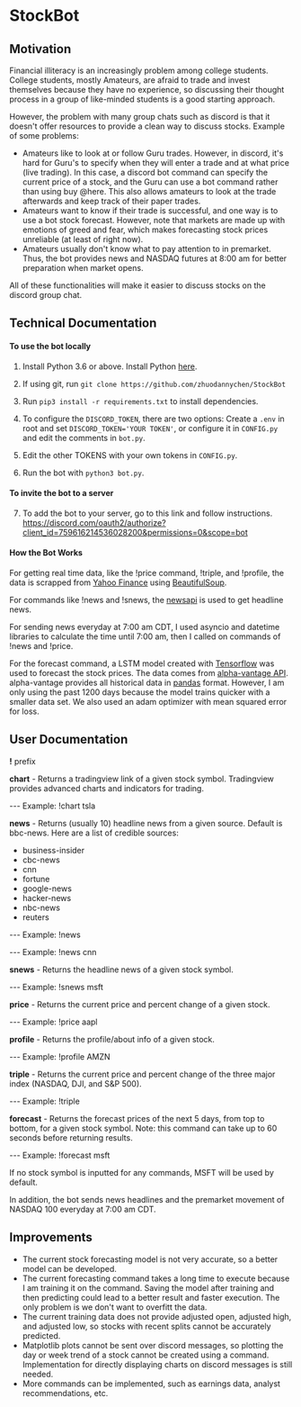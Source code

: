 # StockBot

## Motivation
Financial illiteracy is an increasingly problem among college students. College students, mostly Amateurs, are afraid to trade and invest themselves because they have no experience, so discussing their thought process in a group of like-minded students is a good starting approach.

However, the problem with many group chats such as discord is that it doesn't offer resources to provide a clean way to discuss stocks. Example of some problems:
* Amateurs like to look at or follow Guru trades. However, in discord, it's hard for Guru's to specify when they will enter a trade and at what price (live trading). In this case, a discord bot command can specify the current price of a stock, and the Guru can use a bot command rather than using buy @here. This also allows amateurs to look at the trade afterwards and keep track of their paper trades.
* Amateurs want to know if their trade is successful, and one way is to use a bot stock forecast. However, note that markets are made up with emotions of greed and fear, which makes forecasting stock prices unreliable (at least of right now).
* Amateurs usually don't know what to pay attention to in premarket. Thus, the bot provides news and NASDAQ futures at 8:00 am for better preparation when market opens.

All of these functionalities will make it easier to discuss stocks on the discord group chat.

## Technical Documentation
#### To use the bot locally
1. Install Python 3.6 or above. Install Python [here](https://www.python.org/).

2. If using git, run ```git clone https://github.com/zhuodannychen/StockBot```
3. Run ```pip3 install -r requirements.txt``` to install dependencies.
4. To configure the ```DISCORD_TOKEN```, there are two options: Create a ```.env``` in root and set ```DISCORD_TOKEN='YOUR TOKEN'```, or configure it in ```CONFIG.py``` and edit the comments in ```bot.py```.
5. Edit the other TOKENS with your own tokens in ```CONFIG.py```.
6. Run the bot with ```python3 bot.py```.
#### To invite the bot to a server
7. To add the bot to your server, go to this link and follow instructions. <https://discord.com/oauth2/authorize?client_id=759616214536028200&permissions=0&scope=bot>

#### How the Bot Works
For getting real time data, like the !price command, !triple, and !profile, the data is scrapped from [Yahoo Finance](https://finance.yahoo.com/) using [BeautifulSoup](https://pypi.org/project/beautifulsoup4/).

For commands like !news and !snews, the [newsapi](https://newsapi.org/docs/client-libraries/python) is used to get headline news.

For sending news everyday at 7:00 am CDT, I used asyncio and datetime libraries to calculate the time until 7:00 am, then I called on commands of !news and !price.

For the forecast command, a LSTM model created with [Tensorflow](https://www.tensorflow.org/) was used to forecast the stock prices. The data comes from [alpha-vantage API](https://www.alphavantage.co/documentation/). alpha-vantage provides all historical data in [pandas](https://pandas.pydata.org/) format. However, I am only using the past 1200 days because the model trains quicker with a smaller data set. We also used an adam optimizer with mean squared error for loss.

## User Documentation
**!** prefix

**chart** - Returns a tradingview link of a given stock symbol. Tradingview provides advanced charts and indicators for trading.

--- Example: !chart tsla

**news** - Returns (usually 10) headline news from a given source. Default is bbc-news. Here are a list of credible sources:
* business-insider
* cbc-news
* cnn
* fortune
* google-news
* hacker-news
* nbc-news
* reuters

--- Example: !news

--- Example: !news cnn

**snews** -  Returns the headline news of a given stock symbol.

--- Example: !snews msft

**price** -  Returns the current price and percent change of a given stock.

--- Example: !price aapl

**profile** - Returns the profile/about info of a given stock.

--- Example: !profile AMZN

**triple** - Returns the current price and percent change of the three major index (NASDAQ, DJI, and S&P 500).

--- Example: !triple

**forecast** - Returns the forecast prices of the next 5 days, from top to bottom, for a given stock symbol. Note: this command can take up to 60 seconds before returning results.

--- Example: !forecast msft

If no stock symbol is inputted for any commands, MSFT will be used by default.

In addition, the bot sends news headlines and the premarket movement of NASDAQ 100 everyday at 7:00 am CDT.

## Improvements
* The current stock forecasting model is not very accurate, so a better model can be developed.
* The current forecasting command takes a long time to execute because I am training it on the command. Saving the model after training and then predicting could lead to a better result and faster execution. The only problem is we don't want to overfitt the data.
* The current training data does not provide adjusted open, adjusted high, and adjusted low, so stocks with recent splits cannot be accurately predicted.
* Matplotlib plots cannot be sent over discord messages, so plotting the day or week trend of a stock cannot be created using a command. Implementation for directly displaying charts on discord messages is still needed.
* More commands can be implemented, such as earnings data, analyst recommendations, etc.

